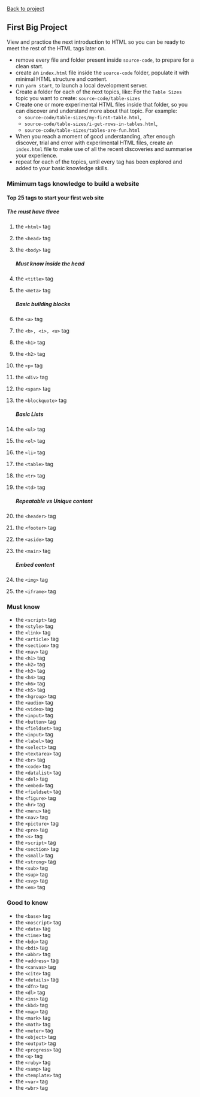 [Back to project](../README.md)

## First Big Project

View and practice the next introduction to HTML so you can be ready to meet the rest of the HTML tags later on.

- remove every file and folder present inside `source-code`, to prepare for a clean start.
- create an `index.html` file inside the `source-code` folder, populate it with minimal HTML structure and content.
- run `yarn start`, to launch a local development server.
- Create a folder for each of the next topics, like:
  For the `Table Sizes` topic you want to create: `source-code/table-sizes`
- Create one or more experimental HTML files inside that folder, so you can discover and understand more about that topic. For example:
  - `source-code/table-sizes/my-first-table.html`,
  - `source-code/table-sizes/i-get-rows-in-tables.html`,
  - `source-code/table-sizes/tables-are-fun.html`
- When you reach a moment of good understanding, after enough discover, trial and error with experimental HTML files, create an `index.html` file to make use of all the recent discoveries and summarise your experience.
- repeat for each of the topics, until every tag has been explored and added to your basic knowledge skills.

### Mimimum tags knowledge to build a website

#### Top 25 tags to start your first web site

##### The must have three

1. the `<html>` tag
1. the `<head>` tag
1. the `<body>` tag

   ##### Must know inside the head

1. the `<title>` tag
1. the `<meta>` tag

   ##### Basic building blocks

1. the `<a>` tag
1. the `<b>, <i>, <u>` tag

1. the `<h1>` tag
1. the `<h2>` tag

1. the `<p>` tag
1. the `<div>` tag
1. the `<span>` tag
1. the `<blockquote>` tag

   ##### Basic Lists

1. the `<ul>` tag
1. the `<ol>` tag
1. the `<li>` tag
1. the `<table>` tag
1. the `<tr>` tag
1. the `<td>` tag

   ##### Repeatable vs Unique content

1. the `<header>` tag
1. the `<footer>` tag
1. the `<aside>` tag
1. the `<main>` tag

   ##### Embed content

1. the `<img>` tag
1. the `<iframe>` tag

### Must know

- the `<script>` tag
- the `<style>` tag
- the `<link>` tag
- the `<article>` tag
- the `<section>` tag
- the `<nav>` tag
- the `<h1>` tag
- the `<h2>` tag
- the `<h3>` tag
- the `<h4>` tag
- the `<h6>` tag
- the `<h5>` tag
- the `<hgroup>` tag
- the `<audio>` tag
- the `<video>` tag
- the `<input>` tag
- the `<button>` tag
- the `<fieldset>` tag
- the `<input>` tag
- the `<label>` tag
- the `<select>` tag
- the `<textarea>` tag
- the `<br>` tag
- the `<code>` tag
- the `<datalist>` tag
- the `<del>` tag
- the `<embed>` tag
- the `<fieldset>` tag
- the `<figure>` tag
- the `<hr>` tag
- the `<menu>` tag
- the `<nav>` tag
- the `<picture>` tag
- the `<pre>` tag
- the `<s>` tag
- the `<script>` tag
- the `<section>` tag
- the `<small>` tag
- the `<strong>` tag
- the `<sub>` tag
- the `<sup>` tag
- the `<svg>` tag
- the `<em>` tag

### Good to know

- the `<base>` tag
- the `<noscript>` tag
- the `<data>` tag
- the `<time>` tag
- the `<bdo>` tag
- the `<bdi>` tag
- the `<abbr>` tag
- the `<address>` tag
- the `<canvas>` tag
- the `<cite>` tag
- the `<details>` tag
- the `<dfn>` tag
- the `<dl>` tag
- the `<ins>` tag
- the `<kbd>` tag
- the `<map>` tag
- the `<mark>` tag
- the `<math>` tag
- the `<meter>` tag
- the `<object>` tag
- the `<output>` tag
- the `<progress>` tag
- the `<q>` tag
- the `<ruby>` tag
- the `<samp>` tag
- the `<template>` tag
- the `<var>` tag
- the `<wbr>` tag
